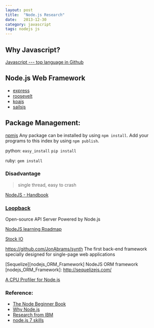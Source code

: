 ```yaml
---
layout: post
title:  "Node.js Research"
date:   2013-12-30
category: javascript
tags: nodejs js
---
```


## Why Javascript?
[Javascript --- top language in Github][github-language-statistic]

## Node.js Web Framework
* [express][expressjs]
* [roosevelt][roosevelt]
* [koajs][koajs]
* [sailsjs][sailsjs]

## Package Management:
[npmjs][npmjs]
Any package can be installed by using `npm install`.
Add your programs to this index by using `npm publish`.

python:
`easy_install`
`pip install`

ruby:
`gem install`

### Disadvantage 
> single thread, easy to crash



[NodeJS - Handbook][NodeJS-Handbook]
### [Loopback][loopback]
Open-source API Server Powered by Node.js



[loopback]: http://loopback.io/
[NodeJS learning Roadmap][nodejs-roadmap]

[Stock IO][socketio]



https://github.com/JonAbrams/synth
The first back-end framework specially designed for single-page web applications

[Sequelize][nodejs_ORM_Framework]
NodeJS ORM framework
[nodejs_ORM_Framework]: http://sequelizejs.com/



[A CPU Profiler for Node.js][profiler_nodejs]

### Reference:
 * [The Node Beginner Book][node_beginner_book] 
 * [Why Node.js][why_nodejs]
 * [Research from IBM][ibm_nodejs]
 * [node.js 7 skills][nodejs_skill]

[npmjs]: https://npmjs.org/
[expressjs]: http://expressjs.com/
[roosevelt]: https://github.com/kethinov/roosevelt
[koajs]: http://koajs.com/
[sailsjs]: http://sailsjs.org/
[socketio]: http://socket.io/

[github-language-statistic]: http://adereth.github.io/blog/2013/12/23/counting-stars-on-github/


[why_nodejs]: http://www.admin10000.com/document/3626.html
[node_beginner_book]: https://github.com/goddyZhao/Translation/blob/master/NodeJS/Node%E5%85%A5%E9%97%A8%EF%BC%88The%20Node%20Beginner%20Book%EF%BC%89.md
[ibm_nodejs]: http://www.ibm.com/developerworks/cn/web/1201_wangqf_nodejs/
[nodejs_skill]: http://www.lembed.com/7-node-js-skills/

[NodeJS-Handbook]: https://github.com/FredKSchott/NodeJS-Handbook
[nodejs-roadmap]: http://blog.fens.me/nodejs-roadmap/
[profiler_nodejs]: https://bugsnag.com/blog/async-profile